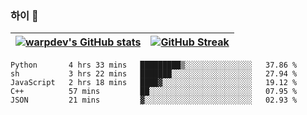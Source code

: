 
### 하이 👋
[![warpdev's GitHub stats](https://github-readme-stats.vercel.app/api?username=warpdev&show_icons=true&theme=vue-dark)](#) |[![GitHub Streak](https://github-readme-streak-stats.herokuapp.com/?user=warpdev&theme=dark)](#)
--- | --- |
<!--START_SECTION:waka-->
```text
Python       4 hrs 33 mins   █████████▒░░░░░░░░░░░░░░░   37.86 % 
sh           3 hrs 22 mins   ███████░░░░░░░░░░░░░░░░░░   27.94 % 
JavaScript   2 hrs 18 mins   ████▓░░░░░░░░░░░░░░░░░░░░   19.12 % 
C++          57 mins         ██░░░░░░░░░░░░░░░░░░░░░░░   07.95 % 
JSON         21 mins         ▓░░░░░░░░░░░░░░░░░░░░░░░░   02.93 % 
```
<!--END_SECTION:waka-->

<!--
**warpdev/warpdev** is a ✨ _special_ ✨ repository because its `README.md` (this file) appears on your GitHub profile.

Here are some ideas to get you started:

- 🔭 I’m currently working on ...
- 🌱 I’m currently learning ...
- 👯 I’m looking to collaborate on ...
- 🤔 I’m looking for help with ...
- 💬 Ask me about ...
- 📫 How to reach me: ...
- 😄 Pronouns: ...
- ⚡ Fun fact: ...
-->
